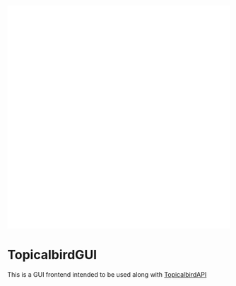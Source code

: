 ![Topicalbird logo](./public/icon_white.svg "Topicalbird logo" )

# TopicalbirdGUI

This is a GUI frontend intended to be used along with [TopicalbirdAPI](https://github.com/xanthisafk/topicalbirdapi)